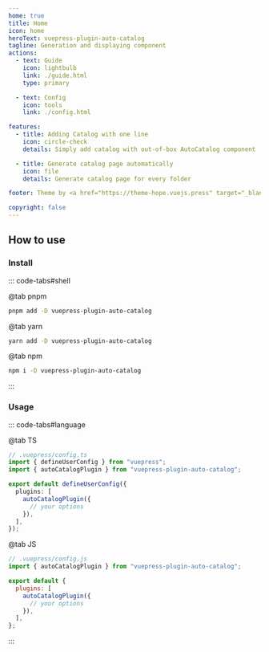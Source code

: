```yaml
---
home: true
title: Home
icon: home
heroText: vuepress-plugin-auto-catalog
tagline: Generation and displaying component
actions:
  - text: Guide
    icon: lightbulb
    link: ./guide.html
    type: primary

  - text: Config
    icon: tools
    link: ./config.html

features:
  - title: Adding Catalog with one line
    icon: circle-check
    details: Simply add catalog with out-of-box AutoCatalog component

  - title: Generate catalog page automatically
    icon: file
    details: Generate catalog page for every folder

footer: Theme by <a href="https://theme-hope.vuejs.press" target="_blank">VuePress Theme Hope</a> | MIT Licensed, Copyright © 2019-present Mr.Hope

copyright: false
---
```


## How to use

### Install

::: code-tabs#shell

@tab pnpm

```bash
pnpm add -D vuepress-plugin-auto-catalog
```

@tab yarn

```bash
yarn add -D vuepress-plugin-auto-catalog
```

@tab npm

```bash
npm i -D vuepress-plugin-auto-catalog
```

:::

### Usage

::: code-tabs#language

@tab TS

```ts
// .vuepress/config.ts
import { defineUserConfig } from "vuepress";
import { autoCatalogPlugin } from "vuepress-plugin-auto-catalog";

export default defineUserConfig({
  plugins: [
    autoCatalogPlugin({
      // your options
    }),
  ],
});
```

@tab JS

```js
// .vuepress/config.js
import { autoCatalogPlugin } from "vuepress-plugin-auto-catalog";

export default {
  plugins: [
    autoCatalogPlugin({
      // your options
    }),
  ],
};
```

:::
